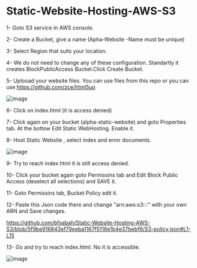 # Static-Website-Hosting-AWS-S3

1- Goto S3 service in AWS console.

2- Create a Bucket, give a name (Apha-Website -Name must be unique)

3- Select Region that suits your location.

4- We do not need to change any of these configuration. Standartly it creates BlockPublicAccess Bucket.Click Create Bucket.

5- Uplooad your website files. You can use files from this repo or you can use https://github.com/zce/html5up

![image](https://user-images.githubusercontent.com/113843658/204992737-8d39a7e5-ed36-45ce-97f3-9da3f11a7778.png)

6- Click on index.html (it is access denied)

7- Click again on your bucket (alpha-static-website) and goto Properties tab. At the bottow Edit Static WebHosting. Enable it.

8- Host Static Website , select index and error documents.

![image](https://user-images.githubusercontent.com/113843658/204992785-200dd7bf-fbf6-4741-bbd6-0e2a4e87b8f0.png)

9- Try to reach index.html it is still access denied.

10- Click your bucket again goto Permissins tab and Edit Block Public Access (deselect all selections) and SAVE it.

11- Goto Permissins tab, Bucket Policy edit it.

12- Paste this Json code there and change "arn:aws:s3:::" with your own ARN and Save changes.

https://github.com/bfsabah/Static-Website-Hosting-AWS-S3/blob/5f9be916843ef79eeba1167f5116e1b4e37bebf6/S3-policy.json#L1-L15

13- Go and try to reach index.html. No it is accessible.

![image](https://user-images.githubusercontent.com/113843658/204992814-7f524c97-b2d2-4898-9d33-77babe4179e8.png)
